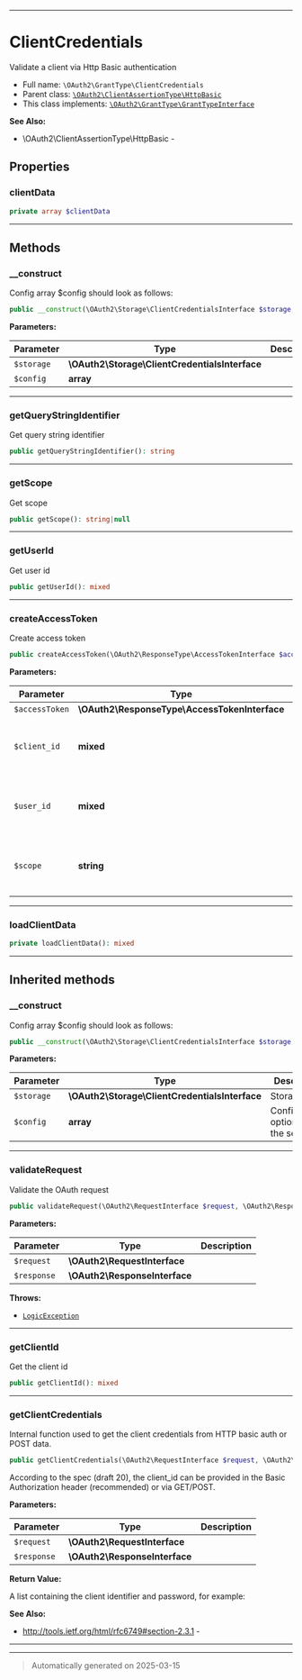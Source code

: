 ***

# ClientCredentials

Validate a client via Http Basic authentication



* Full name: `\OAuth2\GrantType\ClientCredentials`
* Parent class: [`\OAuth2\ClientAssertionType\HttpBasic`](../ClientAssertionType/HttpBasic.md)
* This class implements:
[`\OAuth2\GrantType\GrantTypeInterface`](./GrantTypeInterface.md)

**See Also:**

* \OAuth2\ClientAssertionType\HttpBasic - 



## Properties


### clientData



```php
private array $clientData
```






***

## Methods


### __construct

Config array $config should look as follows:

```php
public __construct(\OAuth2\Storage\ClientCredentialsInterface $storage, array $config = array()): mixed
```








**Parameters:**

| Parameter | Type | Description |
|-----------|------|-------------|
| `$storage` | **\OAuth2\Storage\ClientCredentialsInterface** |  |
| `$config` | **array** |  |





***

### getQueryStringIdentifier

Get query string identifier

```php
public getQueryStringIdentifier(): string
```












***

### getScope

Get scope

```php
public getScope(): string|null
```












***

### getUserId

Get user id

```php
public getUserId(): mixed
```












***

### createAccessToken

Create access token

```php
public createAccessToken(\OAuth2\ResponseType\AccessTokenInterface $accessToken, mixed $client_id, mixed $user_id, string $scope): array
```








**Parameters:**

| Parameter | Type | Description |
|-----------|------|-------------|
| `$accessToken` | **\OAuth2\ResponseType\AccessTokenInterface** |  |
| `$client_id` | **mixed** | - client identifier related to the access token. |
| `$user_id` | **mixed** | - user id associated with the access token |
| `$scope` | **string** | - scopes to be stored in space-separated string. |





***

### loadClientData



```php
private loadClientData(): mixed
```












***


## Inherited methods


### __construct

Config array $config should look as follows:

```php
public __construct(\OAuth2\Storage\ClientCredentialsInterface $storage, array $config = array()): mixed
```








**Parameters:**

| Parameter | Type | Description |
|-----------|------|-------------|
| `$storage` | **\OAuth2\Storage\ClientCredentialsInterface** | Storage |
| `$config` | **array** | Configuration options for the server |





***

### validateRequest

Validate the OAuth request

```php
public validateRequest(\OAuth2\RequestInterface $request, \OAuth2\ResponseInterface $response): bool|mixed
```








**Parameters:**

| Parameter | Type | Description |
|-----------|------|-------------|
| `$request` | **\OAuth2\RequestInterface** |  |
| `$response` | **\OAuth2\ResponseInterface** |  |




**Throws:**

- [`LogicException`](../../LogicException.md)



***

### getClientId

Get the client id

```php
public getClientId(): mixed
```












***

### getClientCredentials

Internal function used to get the client credentials from HTTP basic
auth or POST data.

```php
public getClientCredentials(\OAuth2\RequestInterface $request, \OAuth2\ResponseInterface $response = null): array|null
```

According to the spec (draft 20), the client_id can be provided in
the Basic Authorization header (recommended) or via GET/POST.






**Parameters:**

| Parameter | Type | Description |
|-----------|------|-------------|
| `$request` | **\OAuth2\RequestInterface** |  |
| `$response` | **\OAuth2\ResponseInterface** |  |


**Return Value:**

A list containing the client identifier and password, for example:




**See Also:**

* http://tools.ietf.org/html/rfc6749#section-2.3.1 - 

***


***
> Automatically generated on 2025-03-15
